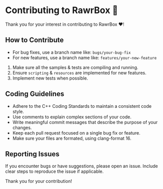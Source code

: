 # Contributing to RawrBox 🐲

Thank you for your interest in contributing to RawrBox ♥!

## How to Contribute

- For bug fixes, use a branch name like: `bugs/your-bug-fix`
- For new features, use a branch name like: `features/your-new-feature`

1. Make sure all the samples & tests are compiling and running.
2. Ensure `scripting` & `resources` are implemented for new features.
3. Implement new tests when possible.

## Coding Guidelines

- Adhere to the C++ Coding Standards to maintain a consistent code style.
- Use comments to explain complex sections of your code.
- Write meaningful commit messages that describe the purpose of your changes.
- Keep each pull request focused on a single bug fix or feature.
- Make sure your files are formated, using clang-format 16.

## Reporting Issues

If you encounter bugs or have suggestions, please open an issue. Include clear steps to reproduce the issue if applicable.

Thank you for your contribution!
